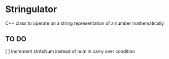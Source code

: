 # Stringulator
C++ class to operate on a string representation of a number mathematically

## TO DO
[ ] Increment strAsNum instead of num in carry over condition

